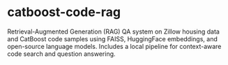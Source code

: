 # catboost-code-rag
Retrieval-Augmented Generation (RAG) QA system on Zillow housing data and CatBoost code samples using FAISS, HuggingFace embeddings, and open-source language models. Includes a local pipeline for context-aware code search and question answering.
